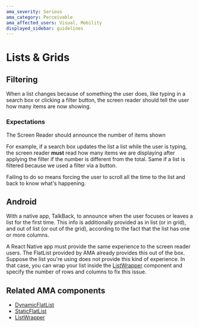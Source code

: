 ```yaml
---
ama_severity: Serious
ama_category: Perceivable
ama_affected_users: Visual, Mobility
displayed_sidebar: guidelines
---
```


# Lists & Grids

## Filtering

<Serious label padding />

When a list changes because of something the user does, like typing in a search box or clicking a filter button, the screen reader should tell the user how many items are now showing.

### Expectations

<ScreenReader>
  <When title="The user filters a list">
    <Then noChildren>The Screen Reader should announce the number of items shown</Then>
  </When>
</ScreenReader>

For example, if a search box updates the list a list while the user is typing, the screen reader **must** read how many items we are displaying after applying the filter if the number is different from the total. Same if a list is filtered because we used a filter via a button.

Failing to do so means forcing the user to scroll all the time to the list and back to know what's happening.

## Android

With a native app, TalkBack, to announce when the user focuses or leaves a list for the first time. This info is additionally provided as in list (or in grid), and out of list (or out of the grid), according to the fact that the list has one or more columns.

A React Native app must provide the same experience to the screen reader users. The FlatList provided by AMA already provides this out of the box.
Suppose the list you're using does not provide this kind of experience. In that case, you can wrap your list inside the [ListWrapper](../components/ListWrapper.mdx) component and specify the number of rows and columns to fix this issue.

## Related AMA components

- [DynamicFlatList](../components/DynamicFlatList)
- [StaticFlatList](../components/StaticFlatList)
- [ListWrapper](../components/ListWrapper)
